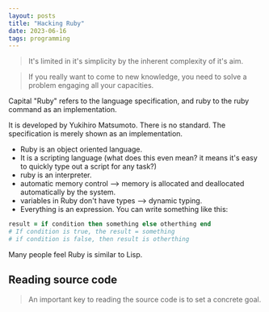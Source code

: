 ```yaml
---
layout: posts
title: "Hacking Ruby"
date: 2023-06-16
tags: programming
---
```


> It's limited in it's simplicity by the inherent complexity of it's aim.

> If you really want to come to new knowledge, you need to solve a problem engaging
all your capacities.

Capital "Ruby" refers to the language specification, and ruby to the ruby command
as an implementation.

It is developed by Yukihiro Matsumoto. There is no standard. The specification is
merely shown as an implementation.

* Ruby is an object oriented language. 
* It is a scripting language (what does this even mean?
it means it's easy to quickly type out a script for any task?)
* ruby is an interpreter.
* automatic memory control --> memory is allocated and deallocated automatically
by the system.
* variables in Ruby don't have types --> dynamic typing.
* Everything is an expression. You can write something like this:
```ruby
result = if condition then something else otherthing end
# If condition is true, the result = something
# if condition is false, then result is otherthing
```
Many people feel Ruby is similar to Lisp.

## Reading source code
> An important key to reading the source code is to set a concrete goal.




